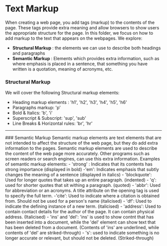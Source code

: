 # Text Markup
When creating a web page, you add tags (markup) to the contents of the page. These tags provide extra meaning and allow browsers to show users the appropriate structure for the page. 
In this folder, we focus on how to add markup to the text that appears on the webpages. We explore:
- <b>Structural Markup </b>: the elements we can use to describe both headings and paragraphs
- <b>Semantic Markup </b>: Elements which provides extra information, such as where emphasis is placed in a sentence, that something you have written is a quotation, meaning of acronyms, etc.

### Structural Markup
We will cover the following Structural markup elements:
- Heading markup elements : 'h1', 'h2', 'h3', 'h4', 'h5', 'h6'
- Paragraphs markup:	'p'
- Bold & Italics: 'b', 'i'
- Superscript & Subscript: 'sup', 'sub'
- Line Breaks & Horizontal rules: 'br', 'hr'

<hr />
### Semantic Markup
Semantic markup elements are text elements that are not intended to affect the structure of the web page, but they do add extra information to the pages.
Semantic markup elements are used to describe the content of the web page more accurately.  Other programs such as screen readers or search engines, can use this extra information. Examples of semantic markup elements:
- 'strong' : Indicates that its contents has strong importance (displayed in bold)
-'em': Indicates emphasis that subtly changes the meaning of a sentence (displayed in italics)
- 'blockquote': Used for longer quotes that takes up an entire paragraph. (indented)
- 'q': used for shorter quotes that sit withing a paragraph. (quoted)
- 'abbr': Used for abbreviation or an acronyms. A title attribute on the opening tag is used to specify the full term.
-'cite': Used to indicate where a citation is obtained from. Should not be used for a person's name (italicised)
- 'df': Used to indicate the defining instance of a new term. (italicised)
- 'address': Used to contain contact details for the author of the page. It can contain physical address. (Italicised)
- 'ins' and 'del': 'ins' is used to show contnt that has been inserted into a document, while the 'del' element can show text that has been deleted from a document. (Contents of 'ins' are underlined, while contents of 'del' are striked-through)
- 's': used  to indicate something is no longer accurate or relevant, but should not be deleted. (Striked-through)
